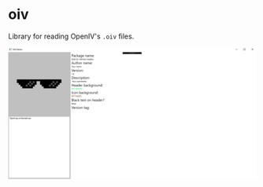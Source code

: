 # oiv

Library for reading OpenIV's `.oiv` files.

![](https://github.com/asm512/oiv/blob/master/media/demo.PNG?raw=true)
